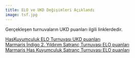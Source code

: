 ```yaml
---
title: ELO ve UKD Değişimleri Açıklandı
image: tsf.jpg
---
```


Gerçekleşen turnuvaların UKD puanları ilgili linklerdedir.  

[HasKuyumculuk ELO Turnuvası UKD puanları](http://ukd.tsf.org.tr/turnuvadurumu.php?t=hg&tid=7267)  
[Marmaris İndigo 2. Yıldırım Satranç Turnuvası ELO puanları](https://ratings.fide.com/tournament_report.phtml?event16=115441)  
[Marmaris Has Kuyumculuk Satranç Turnuvası ELO puanları](https://ratings.fide.com/tournament_report.phtml?event16=115440)  
